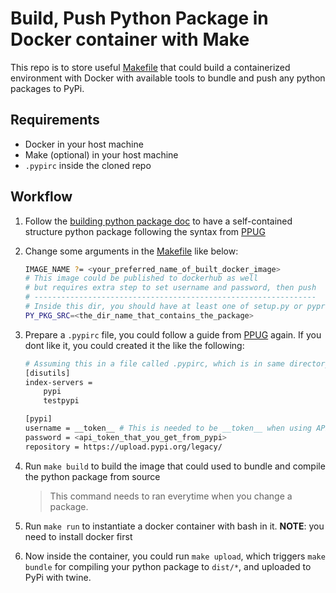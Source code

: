# Build, Push Python Package in Docker container with Make

This repo is to store useful [Makefile](./Makefile) that could build a containerized environment with Docker with available tools to bundle and push any python packages to PyPi.

## Requirements

- Docker in your host machine
- Make (optional) in your host machine
- `.pypirc` inside the cloned repo
## Workflow

1. Follow the [building python package doc](./build_python_pkg.md) to have a self-contained structure python package following the syntax from [PPUG](https://packaging.python.org/en/latest/tutorials/packaging-projects/)

2. Change some arguments in the [Makefile](./Makefile) like below:

    ```bash
    IMAGE_NAME ?= <your_preferred_name_of_built_docker_image>
    # This image could be published to dockerhub as well
    # but requires extra step to set username and password, then push
    # ---------------------------------------------------------------
    # Inside this dir, you should have at least one of setup.py or pyprojec.toml 
    PY_PKG_SRC=<the_dir_name_that_contains_the_package>
    ```

3. Prepare a `.pypirc` file, you could follow a guide from [PPUG](https://packaging.python.org/en/latest/specifications/pypirc/#using-a-pypi-token) again. If you dont like it, you could created it the like the following:

    ```bash
    # Assuming this in a file called .pypirc, which is in same directory of the cloned repo (inside)
    [disutils]
    index-servers =
        pypi
        testpypi
    
    [pypi]
    username = __token__ # This is needed to be __token__ when using API token
    password = <api_token_that_you_get_from_pypi>
    repository = https://upload.pypi.org/legacy/
    ```

4. Run `make build` to build the image that could used to bundle and compile the python package from source
    > This command needs to ran everytime when you change a package.

5. Run `make run` to instantiate a docker container with bash in it. **NOTE**: you need to install docker first

6. Now inside the container, you could run `make upload`, which triggers `make bundle` for compiling your python package to `dist/*`, and uploaded to PyPi with twine.
